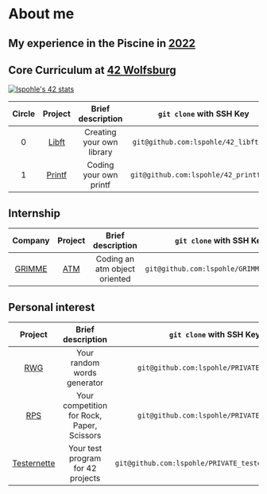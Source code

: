 # About me

## My experience in the Piscine in [2022](https://de.linkedin.com/posts/42wolfsburg_meet-the-pisciners-of-42-wolfsburg-lea-activity-7001888943784787968-BH_N)

## Core Curriculum at [42 Wolfsburg](https://42wolfsburg.de/)

[![lspohle's 42 stats](https://badge42.vercel.app/api/v2/clc39o9vg00590flgbemnvaab/stats?cursusId=21&coalitionId=150)](https://github.com/JaeSeoKim/badge42) 

| Circle | Project |         Brief description  | `git clone` with SSH Key | Language | OS | Score   |Status |
|:------:|:-------:|:--------------------------:|:--------:|:--------:|:--:|:------:|:-----:|
| 0      | [Libft](https://github.com/lspohle/libft)   | Creating your own library   |`git@github.com:lspohle/42_libft.git`| C        | macOS|125 %  |  ✅|
| 1      | [Printf](https://github.com/lspohle/ft_printf)  |Coding your own printf      |`git@github.com:lspohle/42_printf.git`| C        | macOS|104 %    |  ✅|

## Internship

| Company | Project       |         Brief description      | `git clone` with SSH Key | Language | OS |  Status |
|:-------:|:-------------:|:------------------------------:|:--------:|:--------:|:--:|:------:|
|[GRIMME](https://grimme.com/de)   |[ATM](https://github.com/lspohle/atm)            |Coding an atm object oriented   |`git@github.com:lspohle/GRIMME_atm.git`| C#       | macOS|✅      |

## Personal interest

| Project       |         Brief description      | `git clone` with SSH Key | Language | OS |  Status |
|:-------------:|:------------------------------:|:--------:|:--------:|:--:|:------:|
|[RWG](https://github.com/lspohle/random_words_generator)|Your random words generator | `git@github.com:lspohle/PRIVATE_rwg.git`| C        | macOS|✅      |
|[RPS](https://github.com/lspohle/PRIVATE_rps)|Your competition for Rock, Paper, Scissors |`git@github.com:lspohle/PRIVATE_rps.git`| C        | macOS|✅      |
|[Testernette](https://github.com/lspohle/42_testernette)|Your test program for 42 projects |`git@github.com:lspohle/PRIVATE_testernette_42.git`| C        | macOS|✅      |
